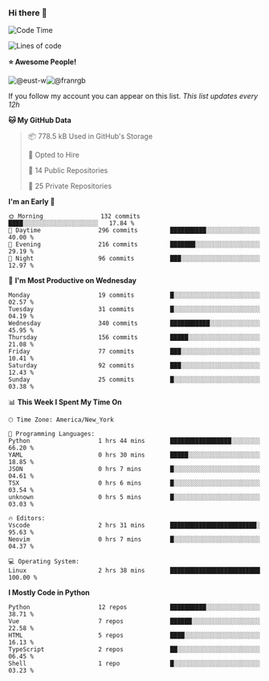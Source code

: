 ### Hi there 👋

<!--
**xyvs/xyvs** is a ✨ _special_ ✨ repository because its `README.md` (this file) appears on your GitHub profile.

Here are some ideas to get you started:

- 🔭 I’m currently working on ...
- 🌱 I’m currently learning ...
- 👯 I’m looking to collaborate on ...
- 🤔 I’m looking for help with ...
- 💬 Ask me about ...
- 📫 How to reach me: ...
- 😄 Pronouns: ...
- ⚡ Fun fact: ...
-->

<!--START_SECTION:waka-->
![Code Time](http://img.shields.io/badge/Code%20Time-2%20hrs%2038%20mins-blue)

![Lines of code](https://img.shields.io/badge/From%20Hello%20World%20I%27ve%20Written-2.8%20million%20lines%20of%20code-blue)

**⭐ Awesome People!** 

![@eust-w](https://img.shields.io/badge/@eustw-black?style=plastic&logo=github&logoColor=fff&link=https://github.com/eust-w)![@franrgb](https://img.shields.io/badge/@franrgb-black?style=plastic&logo=github&logoColor=fff&link=https://github.com/franrgb)

If you follow my account you can appear on this list. *This list updates every 12h*

**🐱 My GitHub Data** 

> 📦 778.5 kB Used in GitHub's Storage 
 > 
> 💼 Opted to Hire
 > 
> 📜 14 Public Repositories 
 > 
> 🔑 25 Private Repositories 
 > 
**I'm an Early 🐤** 

```text
🌞 Morning                132 commits         ████░░░░░░░░░░░░░░░░░░░░░   17.84 % 
🌆 Daytime                296 commits         ██████████░░░░░░░░░░░░░░░   40.00 % 
🌃 Evening                216 commits         ███████░░░░░░░░░░░░░░░░░░   29.19 % 
🌙 Night                  96 commits          ███░░░░░░░░░░░░░░░░░░░░░░   12.97 % 
```
📅 **I'm Most Productive on Wednesday** 

```text
Monday                   19 commits          █░░░░░░░░░░░░░░░░░░░░░░░░   02.57 % 
Tuesday                  31 commits          █░░░░░░░░░░░░░░░░░░░░░░░░   04.19 % 
Wednesday                340 commits         ███████████░░░░░░░░░░░░░░   45.95 % 
Thursday                 156 commits         █████░░░░░░░░░░░░░░░░░░░░   21.08 % 
Friday                   77 commits          ███░░░░░░░░░░░░░░░░░░░░░░   10.41 % 
Saturday                 92 commits          ███░░░░░░░░░░░░░░░░░░░░░░   12.43 % 
Sunday                   25 commits          █░░░░░░░░░░░░░░░░░░░░░░░░   03.38 % 
```


📊 **This Week I Spent My Time On** 

```text
🕑︎ Time Zone: America/New_York

💬 Programming Languages: 
Python                   1 hrs 44 mins       █████████████████░░░░░░░░   66.20 % 
YAML                     0 hrs 30 mins       █████░░░░░░░░░░░░░░░░░░░░   18.85 % 
JSON                     0 hrs 7 mins        █░░░░░░░░░░░░░░░░░░░░░░░░   04.61 % 
TSX                      0 hrs 6 mins        █░░░░░░░░░░░░░░░░░░░░░░░░   03.54 % 
unknown                  0 hrs 5 mins        █░░░░░░░░░░░░░░░░░░░░░░░░   03.03 % 

🔥 Editors: 
Vscode                   2 hrs 31 mins       ████████████████████████░   95.63 % 
Neovim                   0 hrs 7 mins        █░░░░░░░░░░░░░░░░░░░░░░░░   04.37 % 

💻 Operating System: 
Linux                    2 hrs 38 mins       █████████████████████████   100.00 % 
```

**I Mostly Code in Python** 

```text
Python                   12 repos            ██████████░░░░░░░░░░░░░░░   38.71 % 
Vue                      7 repos             ██████░░░░░░░░░░░░░░░░░░░   22.58 % 
HTML                     5 repos             ████░░░░░░░░░░░░░░░░░░░░░   16.13 % 
TypeScript               2 repos             ██░░░░░░░░░░░░░░░░░░░░░░░   06.45 % 
Shell                    1 repo              █░░░░░░░░░░░░░░░░░░░░░░░░   03.23 % 
```




<!--END_SECTION:waka-->
